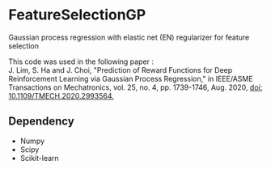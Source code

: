 # FeatureSelectionGP

Gaussian process regression with elastic net (EN) regularizer for feature selection

This code was used in the following paper :   
J. Lim, S. Ha and J. Choi, "Prediction of Reward Functions for Deep Reinforcement Learning via Gaussian Process Regression," in IEEE/ASME Transactions on Mechatronics, vol. 25, no. 4, pp. 1739-1746, Aug. 2020, [doi: 10.1109/TMECH.2020.2993564.
](https://ieeexplore.ieee.org/document/9091100)


## Dependency
- Numpy
- Scipy
- Scikit-learn
